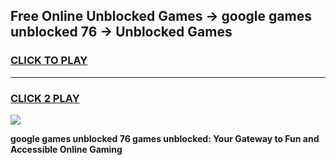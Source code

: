 
## Free Online Unblocked Games → google games unblocked 76 → Unblocked Games
<h3>
<a href="https://premium.freeplayer.one?title=google_games_unblocked_76&ref=21F">CLICK TO PLAY</a></h3>
<hr>

<h3>
<a href="https://premium.freeplayer.one?title=google_games_unblocked_76&ref=21F">CLICK 2 PLAY</a>
  
</h3>

<a href="https://premium.freeplayer.one?title=google_games_unblocked_76&ref=21F/"><img src="https://clearcache.store/games.png"></a>


**google games unblocked 76 games unblocked: Your Gateway to Fun and Accessible Online Gaming**
